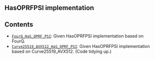 ## HasOPRFPSI implementation

## Contents

* [`FourQ_HaS_OPRF_PSI`](HaS_OPRF_PSI/FourQlib/FourQ_64bit_and_portable/): Given HasOPRFPSI implementation based on FourQ.
* [`Curve25519_AVX512_HaS_OPRF_PSI`](HaS_OPRF_PSI/Curve25519_AVX512/): Given HasOPRFPSI implementation based on Curve25519_AVX512. (Code tidying up.)
